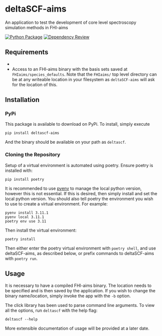 # deltaSCF-aims

An application to test the development of core level spectroscopy simulation methods in FHI-aims

[![Python Package](https://github.com/maurergroup/deltascf-aims/actions/workflows/python-package.yml/badge.svg)](https://github.com/maurergroup/deltascf-aims/actions/workflows/python-package.yml)
[![Dependency Review](https://github.com/maurergroup/deltascf-aims/actions/workflows/dependency-review.yml/badge.svg)](https://github.com/maurergroup/deltascf-aims/actions/workflows/dependency-review.yml)

## Requirements 

- 
- Access to an FHI-aims binary with the basis sets saved at `FHIaims/species_defaults`. Note that the `FHIaims/` top level directory can be at any writeable location in your filesystem as `deltaSCF-aims` will ask for the location of this.

## Installation

### PyPi

This package is available to download on PyPi. To install, simply execute 

``` shell
pip install deltascf-aims
```

And the binary should be available on your path as `deltascf`.

### Cloning the Repository 

Setup of a virtual environment is automated using poetry. Ensure poetry is installed with:

```shell
pip install poetry
```

It is recommended to use [pyenv](https://github.com/pyenv/pyenv) to manage the local python version, however this is not essential. If this is desired, then simply install and set the local python version. You should also tell poetry the environment you wish to use to create a virtual environment. For example:

```shell
pyenv install 3.11.1
pyenv local 3.11.1
poetry env use 3.11
```

Then install the virtual environment:

```shell
poetry install
```

Then either enter the poetry virtual environment with `poetry shell`, and use deltaSCF-aims, as described below, or prefix commands to deltaSCF-aims with `poetry run`.

## Usage

It is necessary to have a compiled FHI-aims binary. The location needs to be specified and is then saved by the application. If you wish to change the binary name/location, simply invoke the app with the `-b` option.

The click library has been used to parse command line arguments. To view all the options, run `deltascf` with the help flag:

```shell
deltascf --help
```
More extensible documentation of usage will be provided at a later date. 

